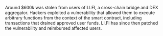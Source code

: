 Around $600k was stolen from users of LI.FI, a cross-chain bridge and DEX aggregator. Hackers exploited a vulnerability that allowed them to execute arbitrary functions from the context of the smart contract, including transactions that drained approved user funds. LI.FI has since then patched the vulnerability and reimbursed affected users.

